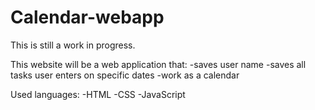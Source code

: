 # Calendar-webapp
This is still a work in progress.

This website will be a web application that:
-saves user name
-saves all tasks user enters on specific dates
-work as a calendar

Used languages:
-HTML
-CSS
-JavaScript
